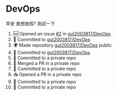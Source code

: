 # DevOps
早安 我想放假?
測試一下

<!--START_SECTION:activity-->
1. 🆕 Opened an issue [#2](https://github.com/gut2003817/DevOps/issues/2) in [gut2003817/DevOps](https://github.com/gut2003817/DevOps)
2. 📝 Committed to [gut2003817/DevOps](https://github.com/gut2003817/DevOps/commit/f0b347fd5d720e7e8a2d378df37f57e5dcd4b1fd)
3. 🌍 Made repository [gut2003817/DevOps](https://github.com/gut2003817/DevOps) public
4. 📝 Committed to [gut2003817/DevOps](https://github.com/gut2003817/DevOps/commit/87e09c9e7d4ba37f292f579131ad35f87fbdfb59)
5. 📝 Committed to a private repo
6. 🔀 Merged a PR in a private repo
7. 📝 Committed to a private repo
8. 📥 Opened a PR in a private repo
9. 📝 Committed to a private repo
10. 📝 Committed to a private repo
<!--END_SECTION:activity-->            
